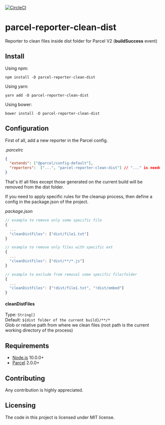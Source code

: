 [![CircleCI](https://circleci.com/gh/dev5c32373043/parcel-reporter-clean-dist/tree/main.svg?style=svg)](https://circleci.com/gh/dev5c32373043/parcel-reporter-clean-dist/tree/main)

# parcel-reporter-clean-dist

Reporter to clean files inside dist folder for Parcel V2 (**buildSuccess** event)

## Install

Using npm:
```shell
npm install -D parcel-reporter-clean-dist
```
Using yarn:
```shell
yarn add -D parcel-reporter-clean-dist
```
Using bower:
```shell
bower install -D parcel-reporter-clean-dist
```

## Configuration

First of all, add a new reporter in the Parcel config.

*.parcelrc*
```json
{
  "extends": ["@parcel/config-default"],
  "reporters":  ["...", "parcel-reporter-clean-dist"] // "..." is needed to include all other pipelines
}
```

That's it! all files except those generated on the current build will be removed from the dist folder.

If you need to apply specific rules for the cleanup process, then define a config in the package.json of the project.

*package.json*
```js
// example to remove only some specific file
{
  ...
  "cleanDistFiles": ["dist/file1.txt"]
}

// example to remove only files with specific ext
{
  ...
  "cleanDistFiles": ["dist/**/*.js"]
}

// example to exclude from removal some specific file/folder
{
  ...
  "cleanDistFiles": ["!dist/file1.txt", "!dist/embed"]
}
```

#### cleanDistFiles
Type: `String[]`<br />
Default: `${dist folder of the current build}/**/*`<br />
Glob or relative path from where we clean files (root path is the current working directory of the process)

## Requirements
* [Node.js][node] 10.0.0+
* [Parcel][parcel] 2.0.0+


[node]: https://nodejs.org/
[parcel]: https://parceljs.org/

## Contributing
Any contribution is highly appreciated.

## Licensing
The code in this project is licensed under MIT license.